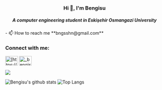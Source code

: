 <h3 align="center">Hi 👋, I'm Bengisu</h3>
<h5 align="center">A computer engineering student in Eskişehir Osmangazi University</h5>
- 📫 How to reach me **bngsshn@gmail.com**

<h3 align="left">Connect with me:</h3>
<p align="left">
<a href="https://linkedin.com/in/https://www.linkedin.com/in/bengisu-%c5%9f-821bbb1bb/" target="blank"><img align="center" src="https://raw.githubusercontent.com/rahuldkjain/github-profile-readme-generator/master/src/images/icons/Social/linked-in-alt.svg" alt="[https://www.linkedin.com/in/bengisu-%c5%9f-821bbb1bb/](https://www.linkedin.com/in/bengisu-%C5%9F-821bbb1bb/)" height="30" width="40" /></a>
<a href="https://instagram.com/_bengisusahin" target="blank"><img align="center" src="https://raw.githubusercontent.com/rahuldkjain/github-profile-readme-generator/master/src/images/icons/Social/instagram.svg" alt="_bengisusahin" height="30" width="40" /></a>
</p>

![](https://komarev.com/ghpvc/?username=bengisu-sahin&color=red)

![Bengisu's github stats](https://github-readme-stats.vercel.app/api?username=bengisu-sahin&hide=contribs,prs&theme=swift&show_icons=true)
![Top Langs](https://github-readme-stats.vercel.app/api/top-langs/?username=bengisu-sahin&theme=swift&hide_progress=true)
